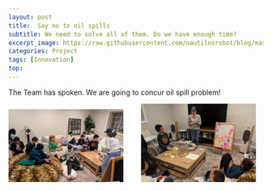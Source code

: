 ```yaml
---
layout: post
title:  Say no to oil spills
subtitle: We need to solve all of them. Do we have enough time?
excerpt_image: https://raw.githubusercontent.com/nautilusrobot/blog/master/assets/images/post_img/202411_3_post_1.JPG
categories: Project
tags: [Innovation]
top: 
---
```


The Team has spoken. We are going to concur oil spill problem!

<img alt="Light" src="https://raw.githubusercontent.com/nautilusrobot/blog/master/assets/images/post_img/202411_3_post_1.JPG" width="45%">
&nbsp; &nbsp; &nbsp; &nbsp;
<img alt="Dark" src="https://raw.githubusercontent.com/nautilusrobot/blog/master/assets/images/post_img/202411_3_post_2.JPG" width="45%">


